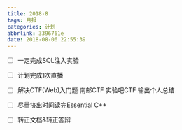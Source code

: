 ```yaml
---
title: 2018-8
tags: 月报
categories: 计划
abbrlink: 3396761e
date: 2018-08-06 22:55:39
---
```


- [ ] 一定完成SQL注入实验

- [ ] 计划完成1次直播

- [ ] 解决CTF(Web)入门题 南邮CTF 实验吧CTF 输出个人总结

- [ ] 尽量挤出时间读完Essential C++

- [ ] 转正文档&转正答辩


